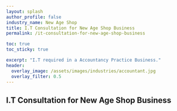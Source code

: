```yaml
---
layout: splash 
author_profile: false 
industry_name: New Age Shop
title: I.T Consultation for New Age Shop Business
permalink: /it-consultation-for-new-age-shop-business

toc: true
toc_sticky: true

excerpt: "I.T required in a Accountancy Practice Business."
header:
  overlay_image: /assets/images/industries/accountant.jpg
  overlay_filter: 0.5 
---
```


## I.T Consultation for New Age Shop Business